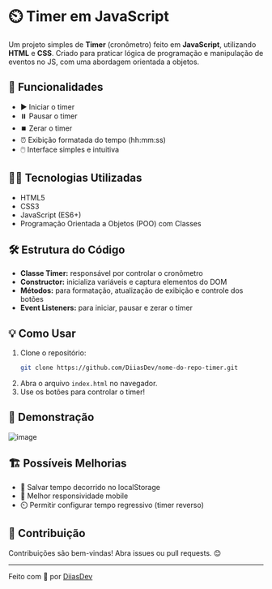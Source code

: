 # ⏲️ Timer em JavaScript

Um projeto simples de **Timer** (cronômetro) feito em **JavaScript**, utilizando **HTML** e **CSS**. Criado para praticar lógica de programação e manipulação de eventos no JS, com uma abordagem orientada a objetos.

## 🚀 Funcionalidades

- ▶️ Iniciar o timer
- ⏸️ Pausar o timer
- ⏹️ Zerar o timer
- ⏰ Exibição formatada do tempo (hh:mm:ss)
- 🖱️ Interface simples e intuitiva

## 👨‍💻 Tecnologias Utilizadas

- HTML5
- CSS3
- JavaScript (ES6+)
- Programação Orientada a Objetos (POO) com Classes

## 🛠️ Estrutura do Código

- **Classe Timer:** responsável por controlar o cronômetro
- **Constructor:** inicializa variáveis e captura elementos do DOM
- **Métodos:** para formatação, atualização de exibição e controle dos botões
- **Event Listeners:** para iniciar, pausar e zerar o timer

## 💡 Como Usar

1. Clone o repositório:
   ```bash
   git clone https://github.com/DiiasDev/nome-do-repo-timer.git
   ```
2. Abra o arquivo `index.html` no navegador.
3. Use os botões para controlar o timer!

## 📸 Demonstração

![image](https://github.com/user-attachments/assets/6752119d-4e20-4800-bd51-c98679878731)


## 🏗️ Possíveis Melhorias

- 🔁 Salvar tempo decorrido no localStorage
- 📱 Melhor responsividade mobile
- ⏲️ Permitir configurar tempo regressivo (timer reverso)

## 🤝 Contribuição

Contribuições são bem-vindas! Abra issues ou pull requests. 😊

---

Feito com 💙 por [DiiasDev](https://github.com/DiiasDev)
